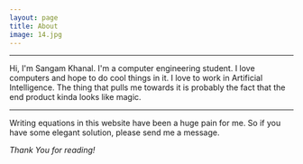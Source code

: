 ```yaml
---
layout: page
title: About
image: 14.jpg
---
```

***
Hi, I'm Sangam Khanal. I'm a computer engineering student. I love computers and hope to do cool things in it.
I love to work in Artificial Intelligence. The thing that pulls me towards it is probably the fact that the end product kinda looks like magic.   

***
Writing equations in this website have been a huge pain for me. So if you have some elegant solution, please send me a message.

*Thank You for reading!*

